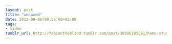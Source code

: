 ```yaml
---
layout: post
title: "unnamed"
date: 2012-09-06T09:55:08+02:00
tags:
- video
tumblr_url: http://fabiantheblind.tumblr.com/post/30986105561/hamo-studio-type-o-matic-is-an-after-effects
---
```

